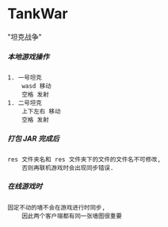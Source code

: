 # TankWar

"坦克战争"

##### 本地游戏操作

    1. 一号坦克
        wasd 移动
        空格 发射
    1. 二号坦克
        上下左右 移动
        空格 发射

##### 打包 JAR 完成后

    res 文件夹名和 res 文件夹下的文件的文件名不可修改, 
        否则再联机游戏时会出现同步错误.

##### 在线游戏时

    固定不动的墙不会在游戏进行时同步, 
        因此两个客户端都有同一张墙图很重要 